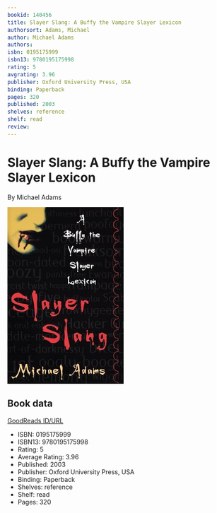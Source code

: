 ```yaml
---
bookid: 140456
title: Slayer Slang: A Buffy the Vampire Slayer Lexicon
authorsort: Adams, Michael
author: Michael Adams
authors: 
isbn: 0195175999
isbn13: 9780195175998
rating: 5
avgrating: 3.96
publisher: Oxford University Press, USA
binding: Paperback
pages: 320
published: 2003
shelves: reference
shelf: read
review: 
---
```


# Slayer Slang: A Buffy the Vampire Slayer Lexicon

By Michael Adams

![](../../assets/bookcovers/1340737779l/140456.jpg)

## Book data

[GoodReads ID/URL](https://www.goodreads.com/book/show/140456)

- ISBN: 0195175999
- ISBN13: 9780195175998
- Rating: 5
- Average Rating: 3.96
- Published: 2003
- Publisher: Oxford University Press, USA
- Binding: Paperback
- Shelves: reference
- Shelf: read
- Pages: 320

